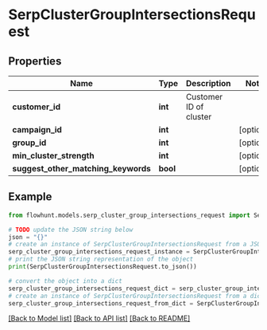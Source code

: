 # SerpClusterGroupIntersectionsRequest


## Properties

Name | Type | Description | Notes
------------ | ------------- | ------------- | -------------
**customer_id** | **int** | Customer ID of cluster | 
**campaign_id** | **int** |  | [optional] 
**group_id** | **int** |  | [optional] 
**min_cluster_strength** | **int** |  | [optional] 
**suggest_other_matching_keywords** | **bool** |  | [optional] 

## Example

```python
from flowhunt.models.serp_cluster_group_intersections_request import SerpClusterGroupIntersectionsRequest

# TODO update the JSON string below
json = "{}"
# create an instance of SerpClusterGroupIntersectionsRequest from a JSON string
serp_cluster_group_intersections_request_instance = SerpClusterGroupIntersectionsRequest.from_json(json)
# print the JSON string representation of the object
print(SerpClusterGroupIntersectionsRequest.to_json())

# convert the object into a dict
serp_cluster_group_intersections_request_dict = serp_cluster_group_intersections_request_instance.to_dict()
# create an instance of SerpClusterGroupIntersectionsRequest from a dict
serp_cluster_group_intersections_request_from_dict = SerpClusterGroupIntersectionsRequest.from_dict(serp_cluster_group_intersections_request_dict)
```
[[Back to Model list]](../README.md#documentation-for-models) [[Back to API list]](../README.md#documentation-for-api-endpoints) [[Back to README]](../README.md)


